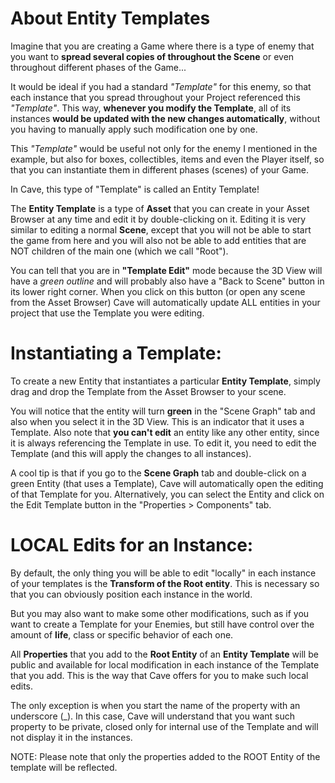 # About Entity Templates
Imagine that you are creating a Game where there is a type of enemy that you want to **spread several copies of throughout the Scene** or even throughout different phases of the Game...

It would be ideal if you had a standard _"Template"_ for this enemy, so that each instance that you spread throughout your Project referenced this _"Template"_. This way, **whenever you modify the Template**, all of its instances **would be updated with the new changes automatically**, without you having to manually apply such modification one by one.

This _"Template"_ would be useful not only for the enemy I mentioned in the example, but also for boxes, collectibles, items and even the Player itself, so that you can instantiate them in different phases (scenes) of your Game.

<div class="green">
In Cave, this type of "Template" is called an Entity Template!
</div>

The **Entity Template** is a type of **Asset** that you can create in your Asset Browser at any time and edit it by double-clicking on it. Editing it is very similar to editing a normal **Scene**, except that you will not be able to start the game from here and you will also not be able to add entities that are NOT children of the main one (which we call "Root").

You can tell that you are in **"Template Edit"** mode because the 3D View will have a _green outline_ and will probably also have a "Back to Scene" button in its lower right corner. When you click on this button (or open any scene from the Asset Browser) Cave will automatically update ALL entities in your project that use the Template you were editing.

# Instantiating a Template:
To create a new Entity that instantiates a particular **Entity Template**, simply drag and drop the Template from the Asset Browser to your scene.

You will notice that the entity will turn **green** in the "Scene Graph" tab and also when you select it in the 3D View. This is an indicator that it uses a Template. Also note that **you can't edit** an entity like any other entity, since it is always referencing the Template in use. To edit it, you need to edit the Template (and this will apply the changes to all instances).

A cool tip is that if you go to the **Scene Graph** tab and double-click on a green Entity (that uses a Template), Cave will automatically open the editing of that Template for you. Alternatively, you can select the Entity and click on the Edit Template button in the "Properties > Components" tab.

# LOCAL Edits for an Instance:
By default, the only thing you will be able to edit "locally" in each instance of your templates is the **Transform of the Root entity**. This is necessary so that you can obviously position each instance in the world.

But you may also want to make some other modifications, such as if you want to create a Template for your Enemies, but still have control over the amount of **life**, class or specific behavior of each one.

All **Properties** that you add to the **Root Entity** of an **Entity Template** will be public and available for local modification in each instance of the Template that you add. This is the way that Cave offers for you to make such local edits.

The only exception is when you start the name of the property with an underscore (_). In this case, Cave will understand that you want such property to be private, closed only for internal use of the Template and will not display it in the instances.

<div class="red">
NOTE: Please note that only the properties added to the ROOT Entity of the template will be reflected.
</div>